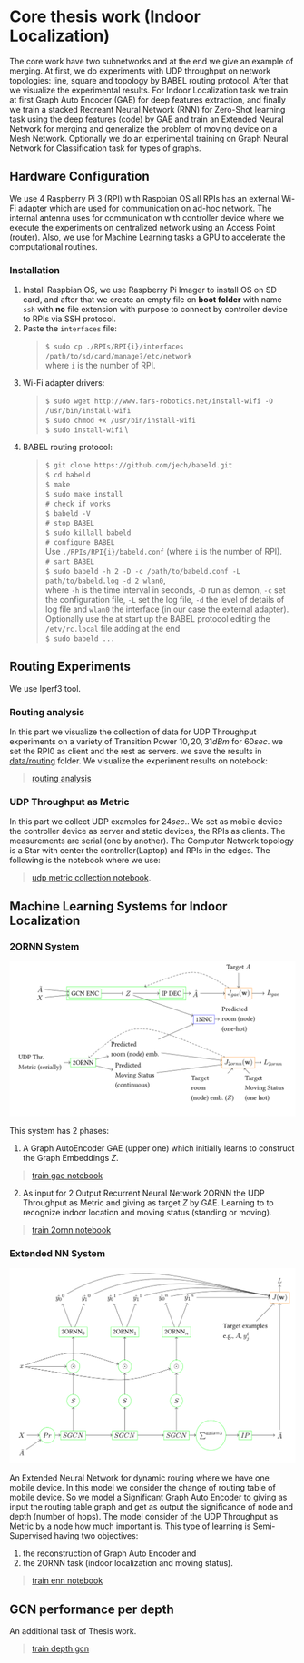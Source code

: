 # Core thesis work (Indoor Localization)

The core work have two subnetworks and at the end we give an example of merging. At first, we do experiments with UDP 
throughput on network topologies: line, square and topology by BABEL routing protocol. After that we visualize the 
experimental results. For Indoor Localization task we train at first Graph Auto Encoder (GAE) for deep features 
extraction, and finally we train a stacked Recreant Neural Network (RNN) for Zero-Shot learning  task using the deep 
features (code) by GAE and train an Extended Neural Network for merging and generalize the problem of moving device on 
a Mesh Network. Optionally we do an experimental training on Graph Neural Network for Classification task for types 
of graphs.

## Hardware Configuration

We use 4 Raspberry Pi 3 (RPI) with Raspbian OS all RPIs has an external Wi-Fi adapter
which are used for communication on ad-hoc network. The internal antenna uses for communication with controller device
where we execute the experiments on centralized network using an Access Point (router). Also, we use for Machine Learning
tasks a GPU to accelerate the computational routines.

### Installation

1. Install Raspbian OS, we use Raspberry Pi Imager to install OS on SD card, and after that we create an empty 
   file on **boot folder** with name `ssh` with **no** file extension with purpose to connect by controller device
   to RPIs via SSH protocol.
2. Paste the `interfaces` file:
   > `$ sudo cp ./RPIs/RPI{i}/interfaces /path/to/sd/card/manage?/etc/network` \
   >  where `i` is the number of RPI.
3. Wi-Fi adapter drivers:
   > `$ sudo wget http://www.fars-robotics.net/install-wifi -O /usr/bin/install-wifi` \
   > `$ sudo chmod +x /usr/bin/install-wifi` \
   > `$ sudo install-wifi` \
4. BABEL routing protocol:
   > `$ git clone https://github.com/jech/babeld.git` \
   > `$ cd babeld` \
   > `$ make` \
   > `$ sudo make install` \
   > `# check if works` \
   > `$ babeld -V` \
   > `# stop BABEL` \
   > `$ sudo killall babeld` \
   > `# configure BABEL` \
   > Use `./RPIs/RPI{i}/babeld.conf` (where `i` is the number of RPI). \
   > `# sart BABEL` \
   > `$ sudo babeld -h 2 -D -c /path/to/babeld.conf -L path/to/babeld.log -d 2 wlan0`, \
   > where `-h` is the time interval in seconds, `-D` run as demon, `-c` set the configuration file, `-L` set the log 
   > file, `-d` the level of details of log file and `wlan0` the interface (in our case the external adapter). \
   > Optionally use the at start up the BABEL protocol editing the `/etv/rc.local` file adding at the end \
   > `$ sudo babeld ...`


## Routing Experiments
We use Iperf3 tool.

### Routing analysis
In this part we visualize the collection of data for UDP Throughput experiments on a variety of
Transition Power ${10, 20, 31} dBm$ for $60 sec.$ we set the RPI0 as client and the rest as servers.
we save the results in [data/routing](data/routing/) folder. We visualize the experiment results on notebook:
>[routing analysis](routinganalisis.ipynb)

### UDP Throughput as Metric
In this part we collect UDP examples for $24 sec.$. We set as mobile device the controller
device as server and static devices, the RPIs as clients. The measurements are serial (one by another). The Computer Network 
topology is a Star with center the controller(Laptop) and RPIs in the edges. The following is the notebook where we use:
> [udp metric collection notebook](collect-udp-metric.ipynb).

## Machine Learning Systems for Indoor Localization

### 2ORNN System

![2orrn_arc](pictures/2ornn-arc.png)

This system has 2 phases:
1. A Graph AutoEncoder GAE (upper one) which initially learns to construct the Graph Embeddings $Z$.
  > [train gae notebook](train-gae.ipynb)
2. As input for 2 Output Recurrent Neural Network 2ORNN the UDP Throughput as Metric and giving as target $Z$ by GAE. 
   Learning to to recognize indoor location and moving status (standing or moving).
  > [train 2ornn notebook](train-2ornn.ipynb)


### Extended NN System
![enn_arc](pictures/enn-arc.png)

An Extended Neural Network for dynamic routing where we have one mobile device. In this model we consider the change of 
routing table of mobile device. So we model a Significant Graph Auto Encoder to giving as input the routing table graph 
and get as output the significance of node and depth (number of hops). The model consider of the UDP Throughput as Metric
by a node how much important is. This type of learning is Semi-Supervised having two objectives:
1. the reconstruction of  Graph Auto Encoder and
2. the 2ORNN task (indoor localization and moving status).

> [train enn notebook](train-extnn.ipynb)

## GCN performance per depth
An additional task of Thesis work.
> [train depth gcn](gcn-depth.ipynb)